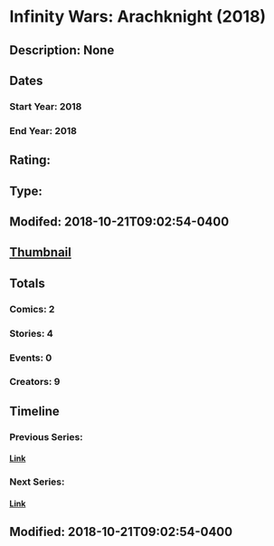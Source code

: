 # Infinity Wars: Arachknight (2018)
## Description: None
## Dates
### Start Year: 2018
### End Year: 2018
## Rating: 
## Type: 
## Modifed: 2018-10-21T09:02:54-0400
## [Thumbnail](http://i.annihil.us/u/prod/marvel/i/mg/c/70/5bc9009b8c6be.jpg)
## Totals
### Comics: 2
### Stories: 4
### Events: 0
### Creators: 9
## Timeline
### Previous Series: 
#### [Link]()
### Next Series: 
#### [Link]()
## Modified: 2018-10-21T09:02:54-0400